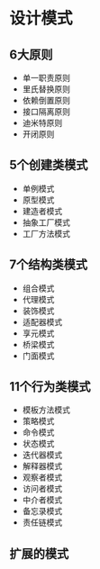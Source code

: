 # 设计模式

## 6大原则

- 单一职责原则
- 里氏替换原则
- 依赖倒置原则
- 接口隔离原则
- 迪米特原则
- 开闭原则


## 5个创建类模式

- 单例模式
- 原型模式
- 建造者模式
- 抽象工厂模式
- 工厂方法模式


## 7个结构类模式

- 组合模式
- 代理模式
- 装饰模式
- 适配器模式
- 享元模式
- 桥梁模式
- 门面模式


## 11个行为类模式

- 模板方法模式
- 策略模式
- 命令模式
- 状态模式
- 迭代器模式
- 解释器模式
- 观察者模式
- 访问者模式
- 中介者模式
- 备忘录模式
- 责任链模式


## 扩展的模式

